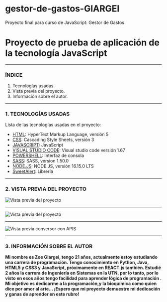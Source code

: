 # gestor-de-gastos-GIARGEI
Proyecto final para curso de JavaScript: Gestor de Gastos 

# Proyecto de prueba de aplicación de la tecnología JavaScript
***

### ÍNDICE

1. Tecnologías usadas.
2. Vista previa del proyecto.
3. Información sobre el autor.

***

### 1. TECNOLOGÍAS USADAS

Lista de las tecnologías usadas en el proyecto:

* [HTML](https://g.co/kgs/NWRvhW): HyperText Markup Language, versión 5
* [CSS](https://es.wikipedia.org/wiki/CSS): Cascading Style Sheets, versión 3
* [JAVASCRIPT](https://g.co/kgs/6P9Pte): JavaScript
* [VISUAL STUDIO CODE](https://code.visualstudio.com/): Visual studio code versión  1.67
* [POWERSHELL](https://g.co/kgs/m7Fty2): Interfaz de consola
* [SASS](https://sass-lang.com/): SASS, version 1.50.0
* [NODE.JS](https://nodejs.org/es/): NODE.JS, versión 16.15.0 LTS
* [SweetAlert](https://sweetalert2.github.io/): Librería

***

### 2. VISTA PREVIA DEL PROYECTO

![Vista previa del proyecto](https://user-images.githubusercontent.com/48769662/185793576-f19c5187-cf34-44de-abb8-c6af0b099825.png)
***

![Vista previa del proyecto](https://user-images.githubusercontent.com/48769662/185793593-9356c4c0-555a-438d-97df-307a8b35adf2.png)
***

![Vista previa conversor con APIS](https://user-images.githubusercontent.com/48769662/186193631-ade45925-121f-4c57-bf52-a1c62ea27724.png)
***

### 3. INFORMACIÓN SOBRE EL AUTOR

**Mi nombre es Zoe Giargei, tengo 21 años, actualmente estoy estudiando una carrera de programación. Tengo conocimiento en Python, Java, HTML5 y CSS3 y JavaScript, próximamente en REACT.js también. Estudié 2 años la carrera de Ingeniería en Sistemas en la UTN, por lo tanto, por lo visto en esos años tengo facilidad para aprender lógica de programación . Mi objetivo es dedicarme a la programación,y la bioquímica como quien dice por amor al arte... ¡Espero que mi proyecto demuestre mi dedicación y ganas de aprender en este rubro!**
